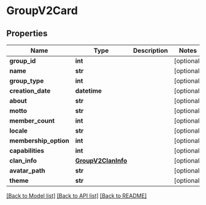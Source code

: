 # GroupV2Card

## Properties
Name | Type | Description | Notes
------------ | ------------- | ------------- | -------------
**group_id** | **int** |  | [optional] 
**name** | **str** |  | [optional] 
**group_type** | **int** |  | [optional] 
**creation_date** | **datetime** |  | [optional] 
**about** | **str** |  | [optional] 
**motto** | **str** |  | [optional] 
**member_count** | **int** |  | [optional] 
**locale** | **str** |  | [optional] 
**membership_option** | **int** |  | [optional] 
**capabilities** | **int** |  | [optional] 
**clan_info** | [**GroupV2ClanInfo**](GroupV2ClanInfo.md) |  | [optional] 
**avatar_path** | **str** |  | [optional] 
**theme** | **str** |  | [optional] 

[[Back to Model list]](../README.md#documentation-for-models) [[Back to API list]](../README.md#documentation-for-api-endpoints) [[Back to README]](../README.md)


